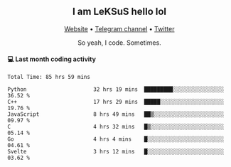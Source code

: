 <h2 align="center">I am LeKSuS hello lol</h2>
<div align="center">
  <a href="https://leksus.net">Website</a> •
  <a href="https://t.me/leksus_was_here">Telegram channel</a> •
  <a href="https://twitter.com/___LeKSuS___">Twitter</a>
</div>
<p align="center">So yeah, I code. Sometimes.</p>

#### :computer: Last month coding activity
<!--START_SECTION:waka-->

```text
Total Time: 85 hrs 59 mins

Python                     32 hrs 19 mins  █████████░░░░░░░░░░░░░░░░   36.52 %
C++                        17 hrs 29 mins  █████░░░░░░░░░░░░░░░░░░░░   19.76 %
JavaScript                 8 hrs 49 mins   ██▒░░░░░░░░░░░░░░░░░░░░░░   09.97 %
C                          4 hrs 32 mins   █▒░░░░░░░░░░░░░░░░░░░░░░░   05.14 %
Go                         4 hrs 4 mins    █░░░░░░░░░░░░░░░░░░░░░░░░   04.61 %
Svelte                     3 hrs 12 mins   █░░░░░░░░░░░░░░░░░░░░░░░░   03.62 %
```

<!--END_SECTION:waka-->

<!-- flag{4_l0t_0f_1nter35t1ng_th1ng5_4r3_1n_publ1c_d0m41n} -->
